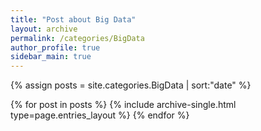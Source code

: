 ```yaml
---
title: "Post about Big Data"
layout: archive
permalink: /categories/BigData
author_profile: true
sidebar_main: true
---
```


{% assign posts = site.categories.BigData | sort:"date" %}

{% for post in posts %}
  {% include archive-single.html type=page.entries_layout %}
{% endfor %}
